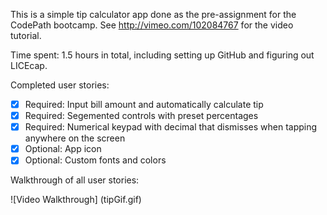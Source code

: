 This is a simple tip calculator app done as the pre-assignment for the CodePath bootcamp. See http://vimeo.com/102084767 for the video tutorial.

Time spent: 1.5 hours in total, including setting up GitHub and figuring out LICEcap.

Completed user stories:
 * [x] Required: Input bill amount and automatically calculate tip
 * [x] Required: Segemented controls with preset percentages
 * [x] Required: Numerical keypad with decimal that dismisses when tapping anywhere on the screen
 * [x] Optional: App icon
 * [x] Optional: Custom fonts and colors
 
Walkthrough of all user stories:

![Video Walkthrough]
(tipGif.gif)
